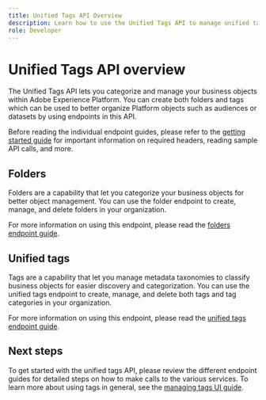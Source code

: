 ```yaml
---
title: Unified Tags API Overview
description: Learn how to use the Unified Tags API to manage unified tags and folders in Adobe Experience Platform.
role: Developer
---
```


# Unified Tags API overview

The Unified Tags API lets you categorize and manage your business objects within Adobe Experience Platform. You can create both folders and tags which can be used to better organize Platform objects such as audiences or datasets by using endpoints in this API.

Before reading the individual endpoint guides, please refer to the [getting started guide](./getting-started.md) for important information on required headers, reading sample API calls, and more.

## Folders

Folders are a capability that let you categorize your business objects for better object management. You can use the folder endpoint to create, manage, and delete folders in your organization.

For more information on using this endpoint, please read the [folders endpoint guide](./folders.md).

## Unified tags

Tags are a capability that let you manage metadata taxonomies to classify business objects for easier discovery and categorization. You can use the unified tags endpoint to create, manage, and delete both tags and tag categories in your organization.

For more information on using this endpoint, please read the [unified tags endpoint guide](./tags.md).

## Next steps

To get started with the unified tags API, please review the different endpoint guides for detailed steps on how to make calls to the various services. To learn more about using tags in general, see the [managing tags UI guide](../ui/managing-tags.md).
